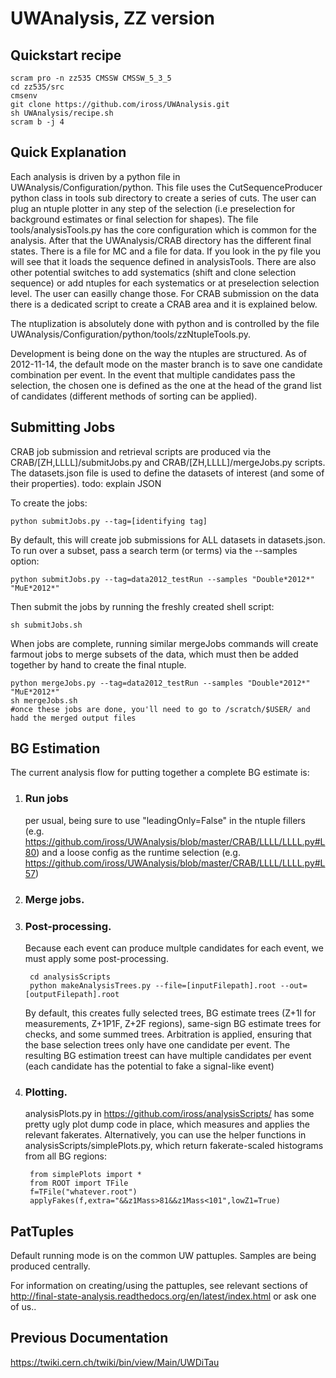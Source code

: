 UWAnalysis, ZZ version 
======================

Quickstart recipe
-----------------
    scram pro -n zz535 CMSSW CMSSW_5_3_5
    cd zz535/src                                                                                                                                                                                                    
    cmsenv
    git clone https://github.com/iross/UWAnalysis.git
    sh UWAnalysis/recipe.sh
    scram b -j 4

Quick Explanation
-----------------
Each analysis is driven by a python file in UWAnalysis/Configuration/python. This file uses the CutSequenceProducer python class in tools sub directory to create a series of cuts. The user can plug an ntuple plotter in any step of the selection (i.e preselection for background estimates or final selection for shapes). The file tools/analysisTools.py has the core configuration which is common for the analysis. After that the UWAnalysis/CRAB directory has the different final states. There is a file for MC and a file for data. If you look in the py file you will see that it loads the sequence defined in analysisTools. There are also other potential switches to add systematics (shift and clone selection sequence) or add ntuples for each systematics or at preselection selection level. The user can easilly change those. For CRAB submission on the data there is a dedicated script to create a CRAB area and it is explained below.

The ntuplization is absolutely done with python and is controlled by the file UWAnalysis/Configuration/python/tools/zzNtupleTools.py.

Development is being done on the way the ntuples are structured. As of 2012-11-14, the default mode on the master branch is to save one candidate combination per event. In the event that multiple candidates pass the selection, the chosen one is defined as the one at the head of the grand list of candidates (different methods of sorting can be applied).

Submitting Jobs
---------------
CRAB job submission and retrieval scripts are produced via the CRAB/[ZH,LLLL]/submitJobs.py and CRAB/[ZH,LLLL]/mergeJobs.py scripts. The datasets.json file is used to define the datasets of interest (and some of their properties). todo: explain JSON

To create the jobs:

    python submitJobs.py --tag=[identifying tag]
    
By default, this will create job submissions for ALL datasets in datasets.json. To run over a subset, pass a search term (or terms) via the --samples option:

    python submitJobs.py --tag=data2012_testRun --samples "Double*2012*" "MuE*2012*"
    
Then submit the jobs by running the freshly created shell script:

    sh submitJobs.sh

When jobs are complete, running similar mergeJobs commands will create farmout jobs to merge subsets of the data, which must then be added together by hand to create the final ntuple.
   
    python mergeJobs.py --tag=data2012_testRun --samples "Double*2012*" "MuE*2012*"
    sh mergeJobs.sh
    #once these jobs are done, you'll need to go to /scratch/$USER/ and hadd the merged output files

BG Estimation
-----------
The current analysis flow for putting together a complete BG estimate is:

1. ### Run jobs 
 
    per usual, being sure to use "leadingOnly=False" in the ntuple fillers (e.g. https://github.com/iross/UWAnalysis/blob/master/CRAB/LLLL/LLLL.py#L80) and a loose config as the runtime selection (e.g. https://github.com/iross/UWAnalysis/blob/master/CRAB/LLLL/LLLL.py#L57)
2. ### Merge jobs.
3. ### Post-processing. 

    Because each event can produce multple candidates for each event, we must apply some post-processing.
        
        cd analysisScripts
        python makeAnalysisTrees.py --file=[inputFilepath].root --out=[outputFilepath].root
    
    
    By default, this creates fully selected trees, BG estimate trees (Z+1l for measurements, Z+1P1F, Z+2F regions), same-sign BG estimate trees for checks, and some summed trees.
    Arbitration is applied, ensuring that the base selection trees only have one candidate per event.
    The resulting BG estimation treest can have multiple candidates per event (each candidate has the potential to fake a signal-like event)
4. ### Plotting. 
 
    analysisPlots.py in https://github.com/iross/analysisScripts/ has some pretty ugly plot dump code in place, which measures and applies the relevant fakerates.
    Alternatively, you can use the helper functions in analysisScripts/simplePlots.py, which return fakerate-scaled histograms from all BG regions:
        
        from simplePlots import *
        from ROOT import TFile
        f=TFile("whatever.root")
        applyFakes(f,extra="&&z1Mass>81&&z1Mass<101",lowZ1=True)

PatTuples
----------------
Default running mode is on the common UW pattuples. Samples are being produced centrally.

For information on creating/using the pattuples, see relevant sections of http://final-state-analysis.readthedocs.org/en/latest/index.html or ask one of us..


Previous Documentation
----------------------
https://twiki.cern.ch/twiki/bin/view/Main/UWDiTau
